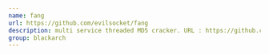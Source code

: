 ```yaml
---
name: fang
url: https://github.com/evilsocket/fang
description: multi service threaded MD5 cracker. URL : https://github.com/evilsocket/fang Groups : blackarch blackarch-cracker
group: blackarch
---
```

